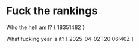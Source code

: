 # Fuck the rankings

Who the hell am I?
{ 18351482 }

What fucking year is it?
[ 2025-04-02T20:06:40Z ]
